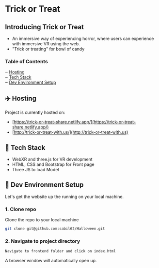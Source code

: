 # Trick or Treat

## Introducing Trick or Treat

- An immersive way of experiencing horror, where users can experience with immersive VR using the web.
- "Trick or treating" for bowl of candy

### Table of Contents

‒ [Hosting](#hosting)  
‒ [Tech Stack](#tech-stack)  
‒ [Dev Environment Setup](#environment-setup)

<a id="hosting"></a>

## :airplane: Hosting

Project is currently hosted on:

- [https://trick-or-treat-share.netlify.app/](https://trick-or-treat-share.netlify.app/) 
- [http://trick-or-treat-with.us/](http://trick-or-treat-with.us) 

<a id="tech-stack"></a>

## :toolbox: Tech Stack

- WebXR and three.js for VR development
- HTML, CSS and Bootstrap for Front page
- Three JS to load Model


<a id="environment-setup"></a>

## :hammer: Dev Environment Setup

Let's get the website up the running on your local machine.



### 1. Clone repo

Clone the repo to your local machine

```bash
git clone git@github.com:sabil62/Halloween.git
```

### 2. Navigate to project directory

```bash
Navigate to frontend folder and click on index.html
```



A browser window will automatically open up.
